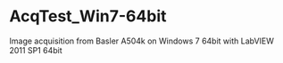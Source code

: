 AcqTest_Win7-64bit
==================

Image acquisition from Basler A504k on Windows 7 64bit with LabVIEW 2011 SP1 64bit